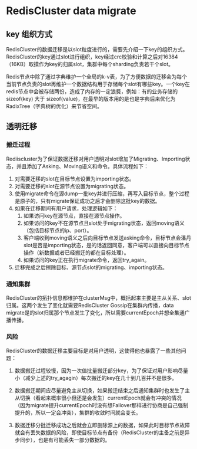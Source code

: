 # RedisCluster data migrate

## key 组织方式
RedisCluster的数据迁移是以slot粒度进行的，需要先介绍一下key的组织方式。RedisCluster的key通过slot进行组织，key经过crc校验和计算之后对16384（16KB）取摸作为key的归属slot，集群中每个sharding负责若干个slot。

Redis节点中除了通过字典维护一个全局的k-v表，为了方便数据的迁移会为每个当前节点负责的slot再维护一个数据结构用于存储每个slot有哪些key。一个key在redis节点中会被存储两份，造成了内存的一定浪费，例如：有的业务存储的sizeof(key) 大于 sizeof(value)，在最早的版本用的是也是字典后来优化为RadixTree（字典树的优化）来节省空间。

## 透明迁移

### 搬迁过程
Rediiscluster为了保证数据迁移对用户透明对slot增加了Migrating、Importing状态，并且添加了Asking、Moving语义和命令。具体流程如下：

1. 对需要迁移的slot在目标节点设置为importing状态。
2. 对需要迁移的slot在源节点设置为migrating状态。
3. 使用migrate命令在源dump一批key并进行压缩，再写入目标节点，整个过程是原子的，只有migrate保证成功之后才会删除这批key的数据。
4. 如果在迁移期间有用户请求，处理逻辑如下：
	1. 如果访问key在源节点，直接在源节点操作。
	2. 如果访问的key不在源节点且slot处于migrating状态，返回moving语义（包括目标节点的ip、port）。
	3. 客户端收到moving语义之后向目标节点发送asking命令，目标节点会潘丹slot是否是importing状态，是的话返回同意，客户端可以直接向目标节点操作（新数据或者已经搬迁的都在目标处理）。
	4. 如果访问的key正在执行migrate命令，返回try_again。
5. 迁移完成之后擦除目标、源节点slot的migrating、importing状态。

### 通知集群
RedisCluster的拓扑信息都维护在clusterMsg中，概括起来主要是主从关系、slot归属。这两个发生了变化就需要RedisCluster Gossip在集群内传播，data migrate是的slot归属那个节点发生了变化，所以需要currentEpoch并想全集通广播传播。

### 风险
RedisCluster的数据迁移主要目标是对用户透明，这使得他也暴露了一些其他问题：

1. 数据搬迁过程较慢，因为一次值批量搬迁部分key，为了保证对用户影响尽量小（减少上述的try_agagin）每次搬迁的key在几十到几百并不是很多。

2. 数据搬迁期间应尽量避免主从切换，如果搬迁结束之后通知集群时也发生了主从切换（看起来概率很小但还是会发生）currentEpoch就会有冲突的情况（因为migrate提升currentEpoch时没有想Failover那样进行协商是自己强制提升的，所以一定会冲突），集群的收敛时间就会变长。

3. 数据迁移分批迁移成功之后就会立即删除源上的数据，如果此时目标节点故障就会有丢失数据的风险，即使目标节点有备份（RedisCluster的主备之前是异步同步），也是有可能丢失一部分数据的。
